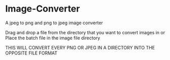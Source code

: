 # Image-Converter
A jpeg to png and png to jpeg image converter

Drag and drop a file from the directory that you want to convert images in
or 
Place the batch file in the image file directory

THIS WILL CONVERT EVERY PNG OR JPEG IN A DIRECTORY INTO THE OPPOSITE FILE FORMAT
